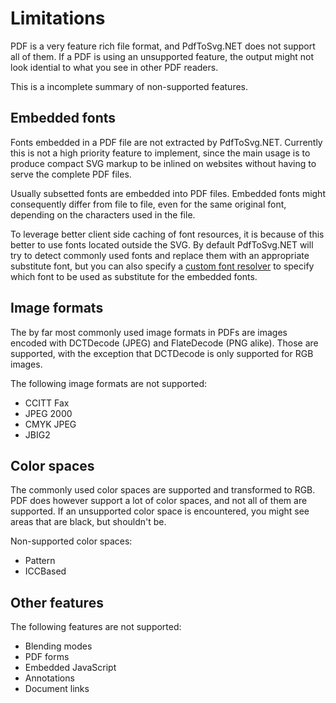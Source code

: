 # Limitations

PDF is a very feature rich file format, and PdfToSvg.NET does not support all of them. If a PDF is using an unsupported feature, the output might not look idential to what you see in other PDF readers.

This is a incomplete summary of non-supported features.

## Embedded fonts

Fonts embedded in a PDF file are not extracted by PdfToSvg.NET. Currently this is not a high priority feature to implement, since the main usage is to produce compact SVG markup to be inlined on websites without having to serve the complete PDF files.

Usually subsetted fonts are embedded into PDF files. Embedded fonts might consequently differ from file to file, even for the same original font, depending on the characters used in the file.

To leverage better client side caching of font resources, it is because of this better to use fonts located outside the SVG. By default PdfToSvg.NET will try to detect commonly used fonts and replace them with an appropriate substitute font, but you can also specify a [custom font resolver](font-resolver.md) to specify which font to be used as substitute for the embedded fonts.

## Image formats

The by far most commonly used image formats in PDFs are images encoded with DCTDecode (JPEG) and FlateDecode (PNG alike). Those are supported, with the exception that DCTDecode is only supported for RGB images.

The following image formats are not supported:

* CCITT Fax
* JPEG 2000
* CMYK JPEG
* JBIG2

## Color spaces

The commonly used color spaces are supported and transformed to RGB. PDF does however support a lot of color spaces, and not all of them are supported. If an unsupported color space is encountered, you might see areas that are black, but shouldn't be.

Non-supported color spaces:

* Pattern
* ICCBased

## Other features

The following features are not supported:

* Blending modes
* PDF forms
* Embedded JavaScript
* Annotations
* Document links
